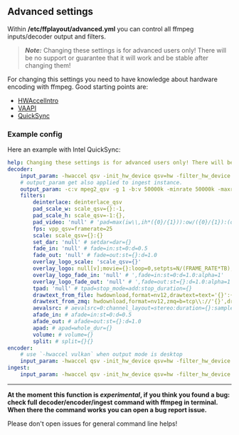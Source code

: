 ## Advanced settings

Within **/etc/ffplayout/advanced.yml** you can control all ffmpeg inputs/decoder output and filters.

> **_Note:_** Changing these settings is for advanced users only! There will be no support or guarantee that it will work and be stable after changing them!

For changing this settings you need to have knowledge about hardware encoding with ffmpeg. Good starting points are:

- [HWAccelIntro](https://trac.ffmpeg.org/wiki/HWAccelIntro)
- [VAAPI](https://trac.ffmpeg.org/wiki/Hardware/VAAPI)
- [QuickSync](https://trac.ffmpeg.org/wiki/Hardware/QuickSync)

### Example config

Here an example with Intel QuickSync:

```YAML
help: Changing these settings is for advanced users only! There will be no support or guarantee that ffplayout will be stable after changing them.
decoder:
    input_param: -hwaccel qsv -init_hw_device qsv=hw -filter_hw_device hw -hwaccel_output_format qsv
    # output_param get also applied to ingest instance.
    output_param: -c:v mpeg2_qsv -g 1 -b:v 50000k -minrate 50000k -maxrate 50000k -bufsize 25000k -c:a s302m -strict -2 -sample_fmt s16 -ar 48000 -ac 2
    filters:
        deinterlace: deinterlace_qsv
        pad_scale_w: scale_qsv={}:-1,
        pad_scale_h: scale_qsv=-1:{},
        pad_video: 'null' # 'pad=max(iw\\,ih*({0}/{1})):ow/({0}/{1}):(ow-iw)/2:(oh-ih)/2'
        fps: vpp_qsv=framerate=25
        scale: scale_qsv={}:{}
        set_dar: 'null' # setdar=dar={}
        fade_in: 'null' # fade=in:st=0:d=0.5
        fade_out: 'null' # fade=out:st={}:d=1.0
        overlay_logo_scale: 'scale_qsv={}'
        overlay_logo: null[v];movie={}:loop=0,setpts=N/(FRAME_RATE*TB),format=rgba,colorchannelmixer=aa={}{},hwupload=extra_hw_frames=64,format=qsv[l];[v][l]overlay_qsv={}:shortest=1
        overlay_logo_fade_in: 'null' # ',fade=in:st=0:d=1.0:alpha=1'
        overlay_logo_fade_out: 'null' # ',fade=out:st={}:d=1.0:alpha=1'
        tpad: 'null' # tpad=stop_mode=add:stop_duration={}
        drawtext_from_file: hwdownload,format=nv12,drawtext=text='{}':{}{} # drawtext=text='{}':{}{}
        drawtext_from_zmq: hwdownload,format=nv12,zmq=b=tcp\\://'{}',drawtext@dyntext={} # zmq=b=tcp\\\\://'{}',drawtext@dyntext={}
        aevalsrc: # aevalsrc=0:channel_layout=stereo:duration={}:sample_rate=48000
        afade_in: # afade=in:st=0:d=0.5
        afade_out: # afade=out:st={}:d=1.0
        apad: # apad=whole_dur={}
        volume: # volume={}
        split: # split={}{}
encoder:
    # use `-hwaccel vulkan` when output mode is desktop
    input_param: -hwaccel qsv -init_hw_device qsv=hw -filter_hw_device hw -hwaccel_output_format qsv
ingest:
    input_param: -hwaccel qsv -init_hw_device qsv=hw -filter_hw_device hw -hwaccel_output_format qsv
```

---

**At the moment this function is _experimental_, if you think you found a bug: check full decoder/encoder/ingest command with ffmpeg in terminal. When there the command works you can open a bug report issue.**

Please don't open issues for general command line helps!
